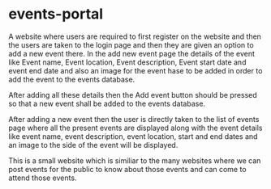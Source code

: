 # events-portal
A website where users are required to first register on the website and then the users are taken to the login page and then they are given an option to add a new event there.
In the add new event page the details of the event like Event name, Event location, Event description, Event start date and event end date and also an image for the event hase to be added in order to add the event to the events database.

After adding all these details then the Add event button should be pressed so that a new event shall be added to the events database.

After adding a new event then the user is directly taken to the list of events page where all the present events are displayed along with the event details like event name, event description, event location, start and end dates and an image to the side of the event will be displayed.

This is a small website which is similiar to the many websites where we can post events for the public to know about those events and can come to attend those events.
